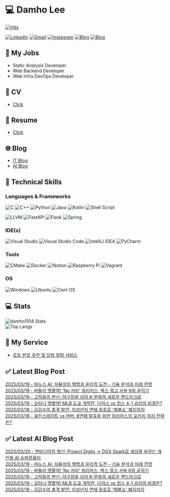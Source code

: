 
# 💻 Damho Lee

[![Hits](https://hits.seeyoufarm.com/api/count/incr/badge.svg?url=https%3A%2F%2Fgithub.com%2Fdamho1104&count_bg=%233D9CC8&title_bg=%23555555&icon=&icon_color=%23E7E7E7&title=hits&edge_flat=false)](https://hits.seeyoufarm.com)  

[![LinkedIn](https://img.shields.io/badge/Linkedin-%230077B5.svg?style=flat&logo=linkedin&logoColor=white)](https://www.linkedin.com/in/damho1104/)
[![Gmail](https://img.shields.io/badge/Gmail-D14836?style=flat&logo=gmail&logoColor=white)](mailto:damho1104@gmail.com)
[![Instagram](https://img.shields.io/badge/Instargram-%23E4405F.svg?style=flat&logo=Instagram&logoColor=white)](https://www.instagram.com/damho1104/)
[![Blog](https://img.shields.io/badge/Blog-%23000000.svg?style=flat&logo=Tistory&logoColor=white)](https://dmomo.co.kr/)
[![Blog](https://img.shields.io/badge/Blog-%23000000.svg?style=flat&logo=WordPress&logoColor=white)](https://blog.ai.dmomo.co.kr/)

## 📃 My Jobs
- Static Analysis Developer
- Web Backend Developer
- Web Infra DevOps Developer

## 📰 CV
- [Click](https://resume.dmomo.net/damho.lee/resume)  

## 📘 Resume
- [Click](https://damho1104.notion.site/8af3191b9815406d95708d9a0cea5a9e)  

## 🌐 Blog
- [IT Blog](https://dmomo.co.kr/)
- [AI Blog](https://blog.ai.dmomo.co.kr/)

## 💪 Technical Skills
### Languages & Frameworks
![C](https://img.shields.io/badge/c-%2300599C.svg?style=flat&logo=c&logoColor=white)
![C++](https://img.shields.io/badge/c++-%2300599C.svg?style=flat&logo=c%2B%2B&logoColor=white)
![Python](https://img.shields.io/badge/Python-3776AB.svg?&style=flat&logo=Python&logoColor=white)
![Java](https://img.shields.io/badge/java-%23ED8B00.svg?style=flat&logo=openjdk&logoColor=white)
![Kotlin](https://img.shields.io/badge/Kotlin-%237F52FF.svg?style=flat&logo=Kotlin&logoColor=white)
![Shell Script](https://img.shields.io/badge/Shell_script-%23121011.svg?style=flat&logo=gnu-bash&logoColor=white)  
  
![LLVM](https://img.shields.io/badge/LLVM/Clang-000B1D.svg?&style=flat&logo=LLVM&logoColor=white)
![FastAPI](https://img.shields.io/badge/FastAPI-005571?style=flat&logo=fastapi)
![Flask](https://img.shields.io/badge/Flask-%23000.svg?style=flat&logo=flask&logoColor=white)
![Spring](https://img.shields.io/badge/Springboot-%236DB33F.svg?style=flat&logo=spring&logoColor=white)
  
  
### IDE(s)
![Visual Studio](https://img.shields.io/badge/Visual%20Studio-5C2D91.svg?style=flat&logo=visual-studio&logoColor=white) 
![Visual Studio Code](https://img.shields.io/badge/Visual%20Studio%20Code-0078d7.svg?style=flat&logo=visual-studio-code&logoColor=white)
![IntelliJ IDEA](https://img.shields.io/badge/IntelliJIDEA-000000.svg?style=flat&logo=intellij-idea&logoColor=white) 
![PyCharm](https://img.shields.io/badge/PyCharm-143?style=flat&logo=pycharm&logoColor=black&color=black&labelColor=green) 


### Tools
![CMake](https://img.shields.io/badge/CMake-%23008FBA.svg?style=flat&logo=cmake&logoColor=white)
![Docker](https://img.shields.io/badge/docker-%230db7ed.svg?style=flat&logo=docker&logoColor=white)
![Notion](https://img.shields.io/badge/Notion-%23000000.svg?style=flat&logo=notion&logoColor=white)
![Raspberry Pi](https://img.shields.io/badge/-RaspberryPi-C51A4A?style=flat&logo=Raspberry-Pi)
![Vagrant](https://img.shields.io/badge/Vagrant-%231563FF.svg?style=flat&logo=vagrant&logoColor=white)


### OS
![Windows](https://img.shields.io/badge/Windows-0078D6?style=flat&logo=windows&logoColor=white)
![Ubuntu](https://img.shields.io/badge/Ubuntu-E95420?style=flat&logo=ubuntu&logoColor=white)
![Cent OS](https://img.shields.io/badge/Cent%20OS-002260?style=flat&logo=centos&logoColor=F0F0F0)


## :computer: Stats
![damho1104 Stats](https://github-readme-stats.vercel.app/api?username=damho1104&hide=issues&show_icons=true&theme=dark)  
![Top Langs](https://github-readme-stats.vercel.app/api/top-langs/?username=damho1104&layout=compact&theme=dark)


## 📣 My Service
- [로또 번호 추천 및 당첨 알림 서비스](https://lotto.dmomo.co.kr/)  


## ✅ Latest Blog Post

[2025/03/19 - 마누스 AI: 자율성의 혁명과 윤리적 도전 - 기술 분석과 미래 전망](http://dmomo.co.kr/213) <br/>
[2025/03/19 - 버틀러 맹활약! 'No 커리' 워리어스, 벅스 꺾고 서부 6위 굳히기](http://dmomo.co.kr/212) <br/>
[2025/03/19 - 고척돔의 변신: 야구장을 넘어 K-문화의 새로운 랜드마크로](http://dmomo.co.kr/211) <br/>
[2025/03/19 - 오타니 맹활약! MLB 도쿄 개막전, 다저스 vs 컵스 4-1 승리의 비결은?](http://dmomo.co.kr/210) <br/>
[2025/03/18 - 김갑수의 충격 발언: 미성년자 연애 옹호로 '매불쇼' 폐지까지](http://dmomo.co.kr/209) <br/>
[2025/03/18 - 골든스테이트 vs 덴버: 8연패 탈출을 위한 워리어스의 요키치 저지 전략은?](http://dmomo.co.kr/208) <br/>

## ✅ Latest AI Blog Post
[2025/03/20 - 엔비디아의 혁신: Project Digits → DGX Spark로 세상을 바꾸는 개인용 AI 슈퍼컴퓨터](https://blog.ai.dmomo.co.kr/tech/1309) <br/>
[2025/03/19 - 마누스 AI: 자율성의 혁명과 윤리적 도전 – 기술 분석과 미래 전망](https://blog.ai.dmomo.co.kr/tech/1304) <br/>
[2025/03/19 - 버틀러 맹활약! ‘No 커리’ 워리어스, 벅스 꺾고 서부 6위 굳히기](https://blog.ai.dmomo.co.kr/trend/1301) <br/>
[2025/03/19 - 고척돔의 변신: 야구장을 넘어 K-문화의 새로운 랜드마크로](https://blog.ai.dmomo.co.kr/trend/1298) <br/>
[2025/03/19 - 오타니 맹활약! MLB 도쿄 개막전, 다저스 vs 컵스 4-1 승리의 비결은?](https://blog.ai.dmomo.co.kr/trend/1295) <br/>
[2025/03/18 - 김갑수의 충격 발언: 미성년자 연애 옹호로 ‘매불쇼’ 폐지까지](https://blog.ai.dmomo.co.kr/trend/1292) <br/>
